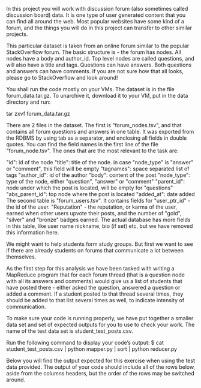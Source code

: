 In this project you will work with discussion forum (also sometimes called discussion board) data. It is one type of user generated content that you can find all around the web. Most popular websites have some kind of a forum, and the things you will do in this project can transfer to other similar projects.

This particular dataset is taken from an online forum similar to the popular StackOverflow forum. The basic structure is - the forum has nodes. All nodes have a body and author_id. Top level nodes are called questions, and will also have a title and tags. Questions can have answers. Both questions and answers can have comments. If you are not sure how that all looks, please go to StackOverflow and look around!

You shall run the code mostly on your VMs. The dataset is in the file  forum_data.tar.gz. To unarchive it, download it to your VM, put in the data directory and run:

tar zxvf forum_data.tar.gz

There are 2 files in the dataset. The first is "forum_nodes.tsv", and that contains all forum questions and answers in one table. It was exported from the RDBMS by using tab as a separator, and enclosing all fields in double quotes. You can find the field names in the first line of the file "forum_node.tsv". The ones that are the most relevant to the task are:

"id": id of the node
"title": title of the node. in case "node_type" is "answer" or "comment", this field will be empty
"tagnames": space separated list of tags
"author_id": id of the author
"body": content of the post
"node_type": type of the node, either "question", "answer" or "comment"
"parent_id": node under which the post is located, will be empty for "questions"
"abs_parent_id": top node where the post is located
"added_at": date added
The second table is "forum_users.tsv". It contains fields for "user_ptr_id" - the id of the user. "Reputation" - the reputation, or karma of the user, earned when other users upvote their posts, and the number of "gold", "silver" and "bronze" badges earned. The actual database has more fields in this table, like user name nickname, bio (if set) etc, but we have removed this information here.

We might want to help students form study groups. But first we want to see if there are already students on forums that communicate a lot between themselves.

As the first step for this analysis we have been tasked with writing a MapReduce program that for each forum thread (that is a question node with all its answers and comments) would give us a list of students that have posted there - either asked the question, answered a question or added a comment. If a student posted to that thread several times, they should be added to that list several times as well, to indicate intensity of communication.

To make sure your code is running properly, we have put together a smaller data set and set of expected outputs for you to use to check your work. The name of the test data set is student_test_posts.csv.

Run the following command to display your code’s output: $ cat student_test_posts.csv | python mapper.py | sort | python reducer.py

Below you will find the output expected for this exercise when using the test data provided. The output of your code should include all of the rows below, aside from the columns headers, but the order of the rows may be switched around.